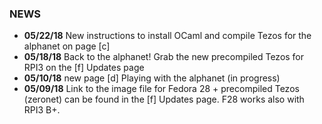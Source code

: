 ### NEWS
- ****05/22/18**** New instructions to install OCaml and compile Tezos for the alphanet on page [c]
- ****05/18/18**** Back to the alphanet! Grab the new precompiled Tezos for RPI3 on the [f] Updates page
- ****05/10/18**** new page [d] Playing with the alphanet (in progress)
- ****05/09/18**** Link to the image file for Fedora 28 + precompiled Tezos (zeronet) can be found in the [f] Updates page. F28 works also with RPI3 B+.

